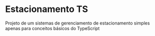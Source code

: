 # Estacionamento TS

Projeto de um sistemas de gerenciamento de estacionamento simples apenas para
conceitos básicos do TypeScript
